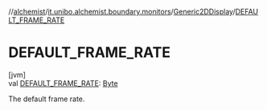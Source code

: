 //[alchemist](../../../index.md)/[it.unibo.alchemist.boundary.monitors](../index.md)/[Generic2DDisplay](index.md)/[DEFAULT_FRAME_RATE](-d-e-f-a-u-l-t_-f-r-a-m-e_-r-a-t-e.md)

# DEFAULT_FRAME_RATE

[jvm]\
val [DEFAULT_FRAME_RATE](-d-e-f-a-u-l-t_-f-r-a-m-e_-r-a-t-e.md): [Byte](https://kotlinlang.org/api/latest/jvm/stdlib/kotlin/-byte/index.html)

The default frame rate.
